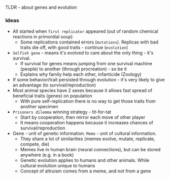 TLDR - about genes and evolution

### Ideas
* All started when `first replicator` appeared (out of random chemical reactions in primordial soup)
    * Some replications contained errors (`mutations`). Replicas with bad traits die off, with good traits - continue (`evolution`)
* `Selfish gene` - means it's evolved to care about the only thing - it's survival.
    * If survival for genes means jumping from one survival machine (people) to another (through procreation) - so be it
    * Explains why family help each other, infanticide (Zoology)
* If some behavior/trait persisted through evolution - it's very likely to give an advantage (to survival/reproduction)
* Most animal species have 2 sexes because it allows fast spread of beneficial traits (genes) on population
    * With pure self-replication there is no way to get those traits from another specimen
* `Prisoners dilemma` winning strategy - tit-for-tat
    * Start by cooperation, then mirror each move of other player
    * It means cooperation happens because it increases chances of survival/reproduction
* Gene - unit of genetic information. `Meme` - unit of cultural information.
    * They share a lot of similarities (memes evolve, mutate, replicate, compete, die)
    * Memes live in human brain (neural connections), but can be stored anywhere (e.g. in a book)
    * Genetic evolution applies to humans and other animals. While cultural evolution unique to humans
    * Concept of altruism comes from a meme, and not from a gene


